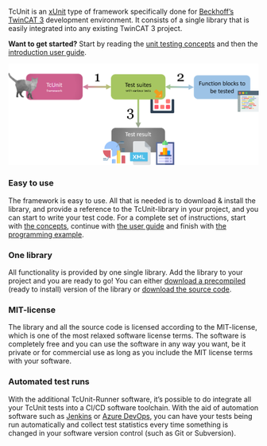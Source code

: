 TcUnit is an [xUnit](https://en.wikipedia.org/wiki/XUnit) type of framework specifically done for [Beckhoff’s TwinCAT 3](https://www.beckhoff.com/en-en/products/automation/twincat/) development environment.
It consists of a single library that is easily integrated into any existing TwinCAT 3 project.

**Want to get started?**
Start by reading the [unit testing concepts](unit-testing-concepts.md) and then the [introduction user guide](introduction-user-guide.md).

![TcUnit introduction](img/tcunit-general.png)

### Easy to use
The framework is easy to use.
All that is needed is to download & install the library, and provide a reference to the TcUnit-library in your project, and you can start to write your test code.
For a complete set of instructions, start with [the concepts](unit-testing-concepts.md), continue with [the user guide](introduction-user-guide.md) and finish with [the programming example](programming-example.md).

### One library
All functionality is provided by one single library.
Add the library to your project and you are ready to go! You can either [download a precompiled](https://github.com/tcunit/TcUnit/releases) (ready to install) version of the library or [download the source code](https://www.github.com/tcunit/tcunit).

### MIT-license
The library and all the source code is licensed according to the MIT-license, which is one of the most relaxed software license terms.
The software is completely free and you can use the software in any way you want, be it private or for commercial use as long as you include the MIT license terms with your software.

### Automated test runs
With the additional TcUnit-Runner software, it’s possible to do integrate all your TcUnit tests into a CI/CD software toolchain.
With the aid of automation software such as [Jenkins](https://www.jenkins.io/) or [Azure DevOps](https://azure.microsoft.com/en-us/services/devops/), you can have your tests being run automatically and collect test statistics every time something is changed in your software version control (such as Git or Subversion).